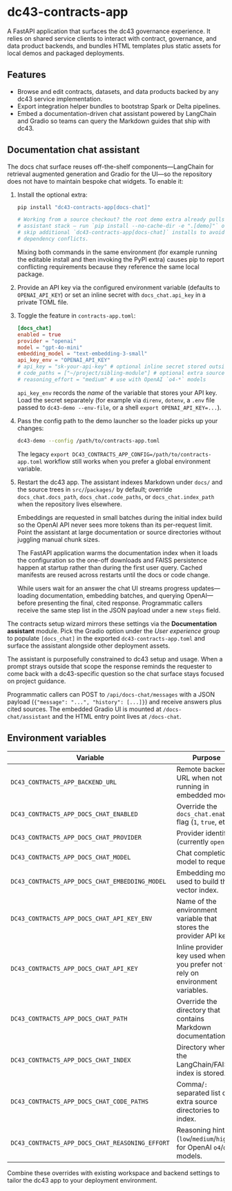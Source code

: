 # dc43-contracts-app

A FastAPI application that surfaces the dc43 governance experience. It relies on
shared service clients to interact with contract, governance, and data product
backends, and bundles HTML templates plus static assets for local demos and
packaged deployments.

## Features

- Browse and edit contracts, datasets, and data products backed by any dc43
  service implementation.
- Export integration helper bundles to bootstrap Spark or Delta pipelines.
- Embed a documentation-driven chat assistant powered by LangChain and Gradio so
  teams can query the Markdown guides that ship with dc43.

## Documentation chat assistant

The docs chat surface reuses off-the-shelf components—LangChain for retrieval
augmented generation and Gradio for the UI—so the repository does not have to
maintain bespoke chat widgets. To enable it:

1. Install the optional extra:
   ```bash
   pip install "dc43-contracts-app[docs-chat]"

   # Working from a source checkout? the root demo extra already pulls the
   # assistant stack – run `pip install --no-cache-dir -e ".[demo]"` once and
   # skip additional `dc43-contracts-app[docs-chat]` installs to avoid pip
   # dependency conflicts.
   ```
   Mixing both commands in the same environment (for example running the
   editable install and then invoking the PyPI extra) causes pip to report
   conflicting requirements because they reference the same local package.
2. Provide an API key via the configured environment variable (defaults to
   `OPENAI_API_KEY`) or set an inline secret with `docs_chat.api_key` in a
   private TOML file.
3. Toggle the feature in `contracts-app.toml`:
   ```toml
   [docs_chat]
   enabled = true
   provider = "openai"
   model = "gpt-4o-mini"
   embedding_model = "text-embedding-3-small"
   api_key_env = "OPENAI_API_KEY"
   # api_key = "sk-your-api-key" # optional inline secret stored outside git
   # code_paths = ["~/project/sibling-module"] # optional extra source directories
   # reasoning_effort = "medium" # use with OpenAI `o4-*` models
   ```
   `api_key_env` records the *name* of the variable that stores your API key.
   Load the secret separately (for example via `direnv`, `dotenv`, a
   `.env` file passed to `dc43-demo --env-file`, or a shell
   `export OPENAI_API_KEY=...`).
4. Pass the config path to the demo launcher so the loader picks up your
   changes:
   ```bash
   dc43-demo --config /path/to/contracts-app.toml
   ```
   The legacy `export DC43_CONTRACTS_APP_CONFIG=/path/to/contracts-app.toml`
   workflow still works when you prefer a global environment variable.
5. Restart the dc43 app. The assistant indexes Markdown under `docs/` and the
   source trees in `src/`/`packages/` by default; override
   `docs_chat.docs_path`, `docs_chat.code_paths`, or `docs_chat.index_path` when
   the repository lives elsewhere.

   Embeddings are requested in small batches during the initial index build so
   the OpenAI API never sees more tokens than its per-request limit. Point the
   assistant at large documentation or source directories without juggling
   manual chunk sizes.

   The FastAPI application warms the documentation index when it loads the
   configuration so the one-off downloads and FAISS persistence happen at
   startup rather than during the first user query. Cached manifests are reused
   across restarts until the docs or code change.

   While users wait for an answer the chat UI streams progress updates—loading
   documentation, embedding batches, and querying OpenAI—before presenting the
   final, cited response. Programmatic callers receive the same step list in the
   JSON payload under a new `steps` field.

The contracts setup wizard mirrors these settings via the **Documentation assistant** module. Pick
the Gradio option under the *User experience* group to populate `[docs_chat]` in the exported
`dc43-contracts-app.toml` and surface the assistant alongside other deployment assets.

The assistant is purposefully constrained to dc43 setup and usage. When a prompt
strays outside that scope the response reminds the requester to come back with a
dc43-specific question so the chat surface stays focused on project guidance.

Programmatic callers can POST to `/api/docs-chat/messages` with a JSON payload
(`{"message": "...", "history": [...]}`) and receive answers plus cited
sources. The embedded Gradio UI is mounted at `/docs-chat/assistant` and the
HTML entry point lives at `/docs-chat`.

## Environment variables

| Variable | Purpose |
| --- | --- |
| `DC43_CONTRACTS_APP_BACKEND_URL` | Remote backend URL when not running in embedded mode. |
| `DC43_CONTRACTS_APP_DOCS_CHAT_ENABLED` | Override the `docs_chat.enabled` flag (`1`, `true`, etc.). |
| `DC43_CONTRACTS_APP_DOCS_CHAT_PROVIDER` | Provider identifier (currently `openai`). |
| `DC43_CONTRACTS_APP_DOCS_CHAT_MODEL` | Chat completion model to request. |
| `DC43_CONTRACTS_APP_DOCS_CHAT_EMBEDDING_MODEL` | Embedding model used to build the vector index. |
| `DC43_CONTRACTS_APP_DOCS_CHAT_API_KEY_ENV` | Name of the environment variable that stores the provider API key. |
| `DC43_CONTRACTS_APP_DOCS_CHAT_API_KEY` | Inline provider API key used when you prefer not to rely on environment variables. |
| `DC43_CONTRACTS_APP_DOCS_CHAT_PATH` | Override the directory that contains Markdown documentation. |
| `DC43_CONTRACTS_APP_DOCS_CHAT_INDEX` | Directory where the LangChain/FAISS index is stored. |
| `DC43_CONTRACTS_APP_DOCS_CHAT_CODE_PATHS` | Comma/`:` separated list of extra source directories to index. |
| `DC43_CONTRACTS_APP_DOCS_CHAT_REASONING_EFFORT` | Reasoning hint (`low`/`medium`/`high`) for OpenAI `o4`/`o1` models. |

Combine these overrides with existing workspace and backend settings to tailor
the dc43 app to your deployment environment.
